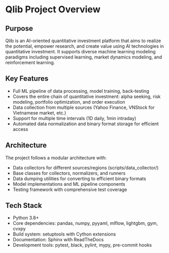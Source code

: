 # Qlib Project Overview

## Purpose
Qlib is an AI-oriented quantitative investment platform that aims to realize the potential, empower research, and create value using AI technologies in quantitative investment. It supports diverse machine learning modeling paradigms including supervised learning, market dynamics modeling, and reinforcement learning.

## Key Features
- Full ML pipeline of data processing, model training, back-testing
- Covers the entire chain of quantitative investment: alpha seeking, risk modeling, portfolio optimization, and order execution
- Data collection from multiple sources (Yahoo Finance, VNStock for Vietnamese market, etc.)
- Support for multiple time intervals (1D daily, 1min intraday)
- Automated data normalization and binary format storage for efficient access

## Architecture
The project follows a modular architecture with:
- Data collectors for different sources/regions (scripts/data_collector/)
- Base classes for collectors, normalizers, and runners
- Data dumping utilities for converting to efficient binary formats
- Model implementations and ML pipeline components
- Testing framework with comprehensive test coverage

## Tech Stack
- Python 3.8+ 
- Core dependencies: pandas, numpy, pyyaml, mlflow, lightgbm, gym, cvxpy
- Build system: setuptools with Cython extensions
- Documentation: Sphinx with ReadTheDocs
- Development tools: pytest, black, pylint, mypy, pre-commit hooks